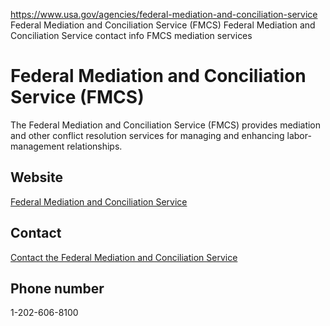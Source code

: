 

https://www.usa.gov/agencies/federal-mediation-and-conciliation-service
Federal Mediation and Conciliation Service (FMCS)
Federal Mediation and Conciliation Service contact info
FMCS mediation services

Federal Mediation and Conciliation Service
(FMCS)
=================================================

The Federal Mediation and Conciliation Service (FMCS) provides mediation and other conflict resolution services for managing and enhancing labor-management relationships.

Website
-------

[Federal Mediation and Conciliation Service](http://www.fmcs.gov/)

Contact
-------

[Contact the Federal Mediation and Conciliation Service](https://www.fmcs.gov/contact-us/)

Phone number
------------

1-202-606-8100
